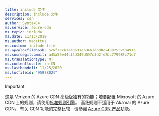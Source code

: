 ```yaml
---
title: include 文件
description: include 文件
services: cdn
author: SyntaxC4
ms.service: azure-cdn
ms.topic: include
ms.date: 11/15/2019
ms.author: magattus
ms.custom: include file
ms.openlocfilehash: 5c6f79cb7ad0a31eb3461d6d8e54307537f0491e
ms.sourcegitcommit: a43a59e44c14d349d597c3d2fd2bc779989c71d7
ms.translationtype: MT
ms.contentlocale: zh-CN
ms.lasthandoff: 11/25/2020
ms.locfileid: "95978024"
---
```

> [!IMPORTANT]
> 这是 Verizon 的 Azure CDN 高级版独有的功能；若要配置 Microsoft 的 Azure CDN 上的规则，请使用[标准规则引擎](../articles/cdn/cdn-standard-rules-engine-reference.md)。 高级规则不适用于 Akamai 的 Azure CDN。 有关 CDN 功能的完整比较，请参阅 [Azure CDN 产品功能](../articles/cdn/cdn-features.md)。 
> 
> 

